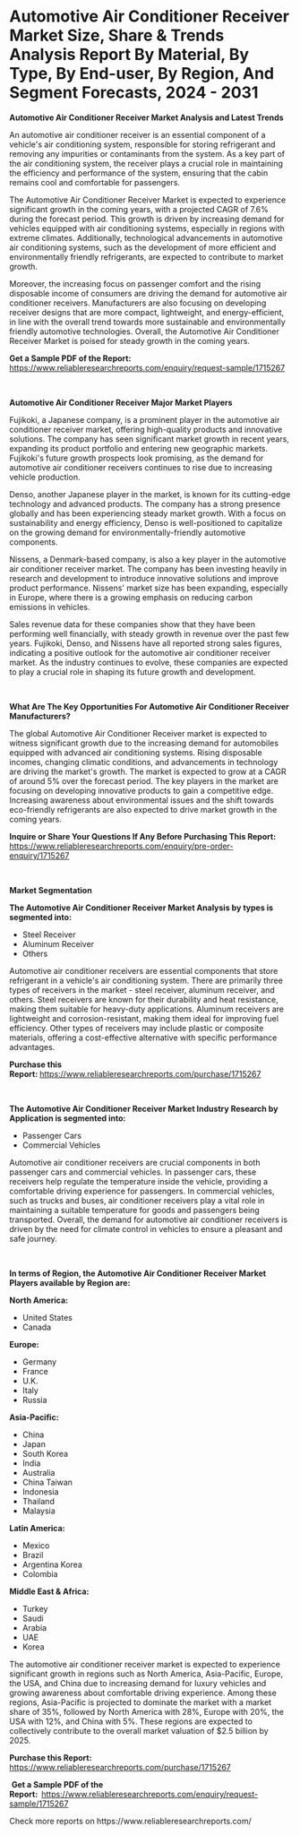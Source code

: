 <p><h1>Automotive Air Conditioner Receiver Market Size, Share & Trends Analysis Report By Material, By Type, By End-user, By Region, And Segment Forecasts, 2024 - 2031</h1></p><p><strong>Automotive Air Conditioner Receiver Market Analysis and Latest Trends</strong></p>
<p><p>An automotive air conditioner receiver is an essential component of a vehicle's air conditioning system, responsible for storing refrigerant and removing any impurities or contaminants from the system. As a key part of the air conditioning system, the receiver plays a crucial role in maintaining the efficiency and performance of the system, ensuring that the cabin remains cool and comfortable for passengers.</p><p>The Automotive Air Conditioner Receiver Market is expected to experience significant growth in the coming years, with a projected CAGR of 7.6% during the forecast period. This growth is driven by increasing demand for vehicles equipped with air conditioning systems, especially in regions with extreme climates. Additionally, technological advancements in automotive air conditioning systems, such as the development of more efficient and environmentally friendly refrigerants, are expected to contribute to market growth.</p><p>Moreover, the increasing focus on passenger comfort and the rising disposable income of consumers are driving the demand for automotive air conditioner receivers. Manufacturers are also focusing on developing receiver designs that are more compact, lightweight, and energy-efficient, in line with the overall trend towards more sustainable and environmentally friendly automotive technologies. Overall, the Automotive Air Conditioner Receiver Market is poised for steady growth in the coming years.</p></p>
<p><strong>Get a Sample PDF of the Report:&nbsp;</strong> <a href="https://www.reliableresearchreports.com/enquiry/request-sample/1715267">https://www.reliableresearchreports.com/enquiry/request-sample/1715267</a></p>
<p>&nbsp;</p>
<p><strong>Automotive Air Conditioner Receiver Major Market Players</strong></p>
<p><p>Fujikoki, a Japanese company, is a prominent player in the automotive air conditioner receiver market, offering high-quality products and innovative solutions. The company has seen significant market growth in recent years, expanding its product portfolio and entering new geographic markets. Fujikoki's future growth prospects look promising, as the demand for automotive air conditioner receivers continues to rise due to increasing vehicle production.</p><p>Denso, another Japanese player in the market, is known for its cutting-edge technology and advanced products. The company has a strong presence globally and has been experiencing steady market growth. With a focus on sustainability and energy efficiency, Denso is well-positioned to capitalize on the growing demand for environmentally-friendly automotive components.</p><p>Nissens, a Denmark-based company, is also a key player in the automotive air conditioner receiver market. The company has been investing heavily in research and development to introduce innovative solutions and improve product performance. Nissens' market size has been expanding, especially in Europe, where there is a growing emphasis on reducing carbon emissions in vehicles.</p><p>Sales revenue data for these companies show that they have been performing well financially, with steady growth in revenue over the past few years. Fujikoki, Denso, and Nissens have all reported strong sales figures, indicating a positive outlook for the automotive air conditioner receiver market. As the industry continues to evolve, these companies are expected to play a crucial role in shaping its future growth and development.</p></p>
<p>&nbsp;</p>
<p><strong>What Are The Key Opportunities For Automotive Air Conditioner Receiver Manufacturers?</strong></p>
<p><p>The global Automotive Air Conditioner Receiver market is expected to witness significant growth due to the increasing demand for automobiles equipped with advanced air conditioning systems. Rising disposable incomes, changing climatic conditions, and advancements in technology are driving the market's growth. The market is expected to grow at a CAGR of around 5% over the forecast period. The key players in the market are focusing on developing innovative products to gain a competitive edge. Increasing awareness about environmental issues and the shift towards eco-friendly refrigerants are also expected to drive market growth in the coming years.</p></p>
<p><strong>Inquire or Share Your Questions If Any Before Purchasing This Report:</strong> <a href="https://www.reliableresearchreports.com/enquiry/pre-order-enquiry/1715267">https://www.reliableresearchreports.com/enquiry/pre-order-enquiry/1715267</a></p>
<p>&nbsp;</p>
<p><strong>Market Segmentation</strong></p>
<p><strong>The Automotive Air Conditioner Receiver Market Analysis by types is segmented into:</strong></p>
<p><ul><li>Steel Receiver</li><li>Aluminum Receiver</li><li>Others</li></ul></p>
<p><p>Automotive air conditioner receivers are essential components that store refrigerant in a vehicle's air conditioning system. There are primarily three types of receivers in the market - steel receiver, aluminum receiver, and others. Steel receivers are known for their durability and heat resistance, making them suitable for heavy-duty applications. Aluminum receivers are lightweight and corrosion-resistant, making them ideal for improving fuel efficiency. Other types of receivers may include plastic or composite materials, offering a cost-effective alternative with specific performance advantages.</p></p>
<p><strong>Purchase this Report:&nbsp;</strong><a href="https://www.reliableresearchreports.com/purchase/1715267">https://www.reliableresearchreports.com/purchase/1715267</a></p>
<p>&nbsp;</p>
<p><strong>The Automotive Air Conditioner Receiver Market Industry Research by Application is segmented into:</strong></p>
<p><ul><li>Passenger Cars</li><li>Commercial Vehicles</li></ul></p>
<p><p>Automotive air conditioner receivers are crucial components in both passenger cars and commercial vehicles. In passenger cars, these receivers help regulate the temperature inside the vehicle, providing a comfortable driving experience for passengers. In commercial vehicles, such as trucks and buses, air conditioner receivers play a vital role in maintaining a suitable temperature for goods and passengers being transported. Overall, the demand for automotive air conditioner receivers is driven by the need for climate control in vehicles to ensure a pleasant and safe journey.</p></p>
<p>&nbsp;</p>
<p><strong>In terms of Region, the Automotive Air Conditioner Receiver Market Players available by Region are:</strong></p>
<p>
    <p> <strong> North America: </strong>
        <ul>
            <li>United States</li>
            <li>Canada</li>
        </ul>
        </p> 
    <p> <strong> Europe: </strong>
        <ul>
            <li>Germany</li>
            <li>France</li>
            <li>U.K.</li>
            <li>Italy</li>
            <li>Russia</li>
        </ul>
        </p> 
    <p> <strong> Asia-Pacific: </strong>
        <ul>
            <li>China</li>
            <li>Japan</li>
            <li>South Korea</li>
            <li>India</li>
            <li>Australia</li>
            <li>China Taiwan</li>
            <li>Indonesia</li>
            <li>Thailand</li>
            <li>Malaysia</li>
        </ul>
        </p> 
    <p> <strong> Latin America: </strong>
        <ul>
            <li>Mexico</li>
            <li>Brazil</li>
            <li>Argentina Korea</li>
            <li>Colombia</li>
        </ul>
        </p> 
    <p> <strong> Middle East & Africa: </strong>
        <ul>
            <li>Turkey</li>
            <li>Saudi</li>
            <li>Arabia</li>
            <li>UAE</li>
            <li>Korea</li>
        </ul>
    </p>
    </p>
<p><p>The automotive air conditioner receiver market is expected to experience significant growth in regions such as North America, Asia-Pacific, Europe, the USA, and China due to increasing demand for luxury vehicles and growing awareness about comfortable driving experience. Among these regions, Asia-Pacific is projected to dominate the market with a market share of 35%, followed by North America with 28%, Europe with 20%, the USA with 12%, and China with 5%. These regions are expected to collectively contribute to the overall market valuation of $2.5 billion by 2025.</p></p>
<p><strong>Purchase this Report: </strong><a href="https://www.reliableresearchreports.com/purchase/1715267">https://www.reliableresearchreports.com/purchase/1715267</a></p>
<p>&nbsp;<strong>Get a Sample PDF of the Report:&nbsp;&nbsp;</strong><a href="https://www.reliableresearchreports.com/enquiry/request-sample/1715267">https://www.reliableresearchreports.com/enquiry/request-sample/1715267</a></p>
<p><strong></strong></p>
<p>Check more reports on https://www.reliableresearchreports.com/</p>